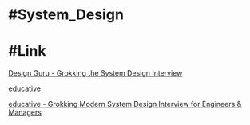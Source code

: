 
# #System_Design


# #Link 

[Design Guru - Grokking the System Design Interview](https://www.designgurus.io/course/grokking-the-system-design-interview?aff=84Y9hP)

[educative](https://www.educative.io/)

[educative - Grokking Modern System Design Interview for Engineers & Managers](https://www.educative.io/courses/grokking-modern-system-design-interview-for-engineers-managers)

